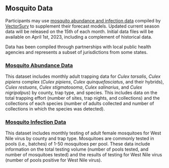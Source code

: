 ## Mosquito Data

Participants may use [mosquito abundance and infection data](https://github.com/vectorsurv/cdc-forecasting-challenge/tree/main/2023-wnv) compiled by [VectorSurv](https://vectorsurv.org/) to supplement their forecast models. Updated current season data will be released on the 15th of each month. Initial data files will be available on April 1st, 2023, including a complement of historical data.

Data has been compiled through partnerships with local public health agencies and represents a subset of jurisdictions from some states.

### [Mosquito Abundance Data](https://github.com/vectorsurv/cdc-forecasting-challenge/tree/main/2023-wnv/abundance)
This dataset includes monthly adult trapping data for *Culex tarsalis*, *Culex pipiens* complex (*Culex pipiens*, *Culex quinquefasciatus*, and their hybrids), *Culex restuans*, *Culex stigmatosoma*, *Culex salinarius*, and *Culex nigripalpus*) by county, trap type, and species. This includes data on the total trapping effort (number of sites, trap nights, and collections) and the collections of each species (number of adults collected and number of collections in which the species was detected).

### [Mosquito Infection Data](https://github.com/vectorsurv/cdc-forecasting-challenge/tree/main/2023-wnv/infection)
This dataset includes monthly testing of adult female mosquitoes for West Nile virus by county and trap type. Mosquitoes are commonly tested in pools (i.e., batches) of 1-50 mosquitoes per pool. These data include information on the total testing volume (number of pools tested, and number of mosquitoes tested) and the results of testing for West Nile virus (number of pools positive for West Nile virus).